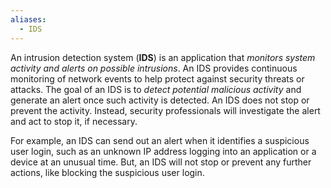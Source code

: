 ```yaml
---
aliases:
  - IDS
---
```

An intrusion detection system (**IDS**) is an application that *monitors system activity and alerts on possible intrusions*. An IDS provides continuous monitoring of network events to help protect against security threats or attacks. The goal of an IDS is to *detect potential malicious activity* and generate an alert once such activity is detected. An IDS does not stop or prevent the activity. Instead, security professionals will investigate the alert and act to stop it, if necessary. 

For example, an IDS can send out an alert when it identifies a suspicious user login, such as an unknown IP address logging into an application or a device at an unusual time. But, an IDS will not stop or prevent any further actions, like blocking the suspicious user login. 